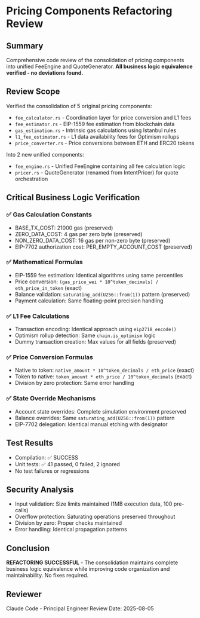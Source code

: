 # Pricing Components Refactoring Review

## Summary
Comprehensive code review of the consolidation of pricing components into unified FeeEngine and QuoteGenerator. **All business logic equivalence verified - no deviations found.**

## Review Scope
Verified the consolidation of 5 original pricing components:
- `fee_calculator.rs` - Coordination layer for price conversion and L1 fees
- `fee_estimator.rs` - EIP-1559 fee estimation from blockchain data  
- `gas_estimation.rs` - Intrinsic gas calculations using Istanbul rules
- `l1_fee_estimator.rs` - L1 data availability fees for Optimism rollups
- `price_converter.rs` - Price conversions between ETH and ERC20 tokens

Into 2 new unified components:
- `fee_engine.rs` - Unified FeeEngine containing all fee calculation logic
- `pricer.rs` - QuoteGenerator (renamed from IntentPricer) for quote orchestration

## Critical Business Logic Verification

### ✅ Gas Calculation Constants
- BASE_TX_COST: 21000 gas (preserved)
- ZERO_DATA_COST: 4 gas per zero byte (preserved)  
- NON_ZERO_DATA_COST: 16 gas per non-zero byte (preserved)
- EIP-7702 authorization cost: PER_EMPTY_ACCOUNT_COST (preserved)

### ✅ Mathematical Formulas
- EIP-1559 fee estimation: Identical algorithms using same percentiles
- Price conversion: `(gas_price_wei * 10^token_decimals) / eth_price_in_token` (exact)
- Balance validation: `saturating_add(U256::from(1))` pattern (preserved)
- Payment calculation: Same floating-point precision handling

### ✅ L1 Fee Calculations  
- Transaction encoding: Identical approach using `eip2718_encode()`
- Optimism rollup detection: Same `chain.is_optimism` logic
- Dummy transaction creation: Max values for all fields (preserved)

### ✅ Price Conversion Formulas
- Native to token: `native_amount * 10^token_decimals / eth_price` (exact)
- Token to native: `token_amount * eth_price / 10^token_decimals` (exact)
- Division by zero protection: Same error handling

### ✅ State Override Mechanisms
- Account state overrides: Complete simulation environment preserved
- Balance overrides: Same `saturating_add(U256::from(1))` pattern
- EIP-7702 delegation: Identical manual etching with designator

## Test Results
- Compilation: ✅ SUCCESS
- Unit tests: ✅ 41 passed, 0 failed, 2 ignored
- No test failures or regressions

## Security Analysis
- Input validation: Size limits maintained (1MB execution data, 100 pre-calls)
- Overflow protection: Saturating operations preserved throughout
- Division by zero: Proper checks maintained
- Error handling: Identical propagation patterns

## Conclusion
**REFACTORING SUCCESSFUL** - The consolidation maintains complete business logic equivalence while improving code organization and maintainability. No fixes required.

## Reviewer
Claude Code - Principal Engineer Review
Date: 2025-08-05